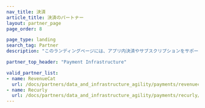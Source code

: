 ```yaml
---
nav_title: 決済
article_title: 決済のパートナー
layout: partner_page
page_order: 8

page_type: landing
search_tag: Partner
description: "このランディングページには、アプリ内決済やサブスクリプションをサポート・管理するインフラをモバイルアプリ開発者に提供するBrazeパートナー（Alloys）のリストが掲載されている。"

partner_top_header: "Payment Infrastructure"

valid_partner_list:
- name: RevenueCat
  url: /docs/partners/data_and_infrastructure_agility/payments/revenuecat/
- name: Recurly
  url: /docs/partners/data_and_infrastructure_agility/payments/recurly/
---
```

